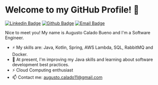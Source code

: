 # Welcome to my GitHub Profile!  👋

[![Linkedin Badge](https://img.shields.io/badge/-LinkedIn-blue?style=flat-square&logo=Linkedin&logoColor=white&link=https://www.linkedin.com/in/augusto-bueno)](https://www.linkedin.com/in/augusto-bueno)
[![Github Badge](https://img.shields.io/badge/-Github-000?style=flat-square&logo=Github&logoColor=white&link=https://github.com/AugustoCalado/)](https://github.com/AugustoCalado/)
[![Email Badge](https://img.shields.io/badge/-Email-3ABFE6?style=flat-square&logo=minutemailer&logoColor=white&link=mailto:augusto.calado11@gmail.com)](mailto:augusto.calado11@gmail.com)

Nice to meet you! My name is Augusto Calado Bueno and I'm a Software Engineer.

 - ⚡ My skills are: Java, Kotlin, Spring, AWS Lambda, SQL, RabbitMQ and Docker.
 - 🌱 At present, I'm improving my Java skills and learning about software development best practices.
 - ⚡ Cloud Computing enthusiast
 - 📫 Contact me: augusto.calado11@gmail.com



